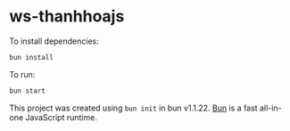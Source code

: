 # ws-thanhhoajs

To install dependencies:

```bash
bun install
```

To run:

```bash
bun start
```

This project was created using `bun init` in bun v1.1.22. [Bun](https://bun.sh) is a fast all-in-one JavaScript runtime.
